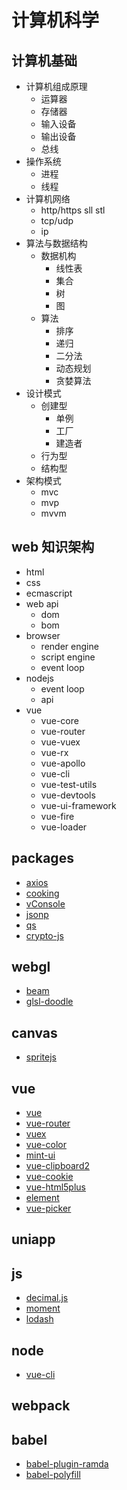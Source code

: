 # 计算机科学

## 计算机基础

* 计算机组成原理
  + 运算器
  + 存储器
  + 输入设备
  + 输出设备
  + 总线
* 操作系统
  + 进程
  + 线程
* 计算机网络
  + http/https sll stl
  + tcp/udp
  + ip
* 算法与数据结构
  + 数据机构
    - 线性表
    - 集合
    - 树
    - 图
  + 算法
    - 排序
    - 递归
    - 二分法
    - 动态规划
    - 贪婪算法
* 设计模式
  + 创建型
    - 单例
    - 工厂
    - 建造者
  + 行为型
  + 结构型
* 架构模式
  + mvc
  + mvp
  + mvvm

## web 知识架构

* html
* css
* ecmascript
* web api
  + dom
  + bom
* browser
  + render engine
  + script engine
  + event loop
* nodejs
  + event loop
  + api
* vue
  + vue-core
  + vue-router
  + vue-vuex
  + vue-rx
  + vue-apollo
  + vue-cli
  + vue-test-utils
  + vue-devtools
  + vue-ui-framework
  + vue-fire
  + vue-loader

## packages

* [axios](https://github.com/axios/axios)
* [cooking](https://github.com/ElemeFE/cooking)
* [vConsole](https://github.com/Tencent/vConsole)
* [jsonp](https://github.com/webmodules/jsonp)
* [qs](https://github.com/ljharb/qs)
* [crypto-js](https://github.com/brix/crypto-js)

## webgl

* [beam](https://github.com/doodlewind/beam)
* [glsl-doodle](https://github.com/akira-cn/glsl-doodle)

## canvas

* [spritejs](https://github.com/spritejs/spritejs)

## vue

* [vue](https://github.com/vuejs/vue)
* [vue-router](https://github.com/vuejs/vue-router)
* [vuex](https://github.com/vuejs/vuex)
* [vue-color](https://github.com/xiaokaike/vue-color)
* [mint-ui](https://github.com/ElemeFE/mint-ui)
* [vue-clipboard2](https://github.com/Inndy/vue-clipboard2)
* [vue-cookie](https://github.com/alfhen/vue-cookie)
* [vue-html5plus](https://github.com/vue-html5plus/vue-html5plus)
* [element](https://github.com/ElemeFE/element)
* [vue-picker](https://github.com/naihe138/vue-picker)

## uniapp

## js

* [decimal.js](https://github.com/MikeMcl/decimal.js)
* [moment](https://github.com/moment/moment)
* [lodash](https://github.com/lodash/lodash)

## node

* [vue-cli](https://github.com/vuejs/vue-cli)

## webpack


## babel

* [babel-plugin-ramda](https://github.com/megawac/babel-plugin-ramda)
* [babel-polyfill](https://github.com/babel/babel/tree/master/packages/babel-polyfill)
